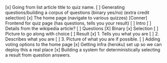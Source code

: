 [x] Going from list article title to quiz name.
[ ] Generating questions/building a corpus of questions (binary yes/no) (extra credit selection)
[x] The home page (navigate to various quizzes)
[Conner] Frontend for quiz page (has questions, tells you your result)
  [ ] Intro
    [ ] Details from the wikipedia article?
  [ ] Questions
    [X] Binary
    [x] Selection
    [ ] Picture to go along with choice
  [ ] Result
    [x] 1. Tells you what you are
    [ ] 2. Describes what you are
    [ ] 3. Picture of what you are if possible.
[ ] Adding voting options to the home page
[x] Getting infra (heroku) set up so we can deploy this a real place
[x] Building a system for deterministically selecting a result from question answers.
